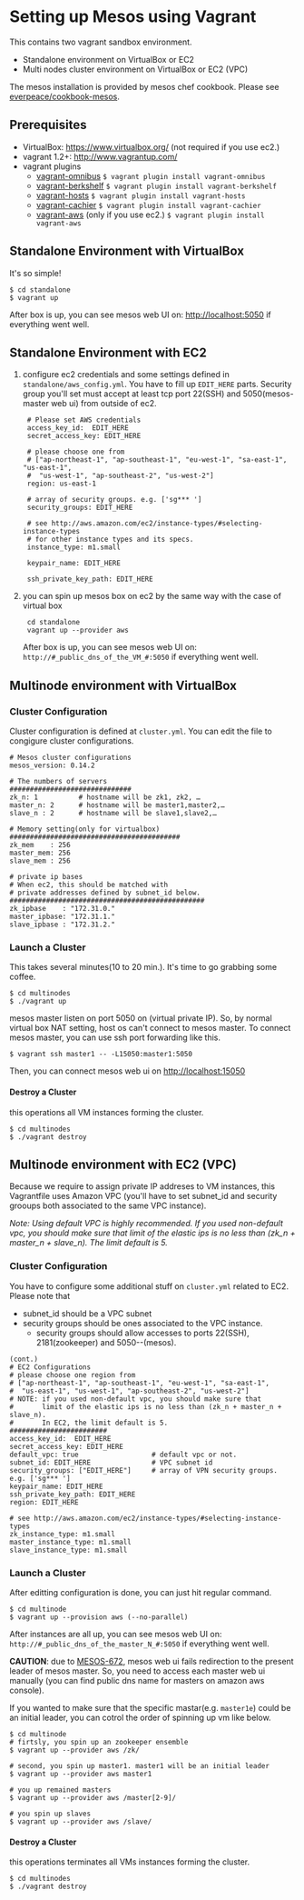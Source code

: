 Setting up Mesos using Vagrant
===

This contains two vagrant sandbox environment.

* Standalone environment on VirtualBox or EC2
* Multi nodes cluster environment on VirtualBox or EC2 (VPC)

The mesos installation is provided by mesos chef cookbook.  Please see [everpeace/cookbook-mesos](http://github.com/everpeace/cookbook-mesos).

Prerequisites
----
* VirtualBox: <https://www.virtualbox.org/> (not required if you use ec2.)
* vagrant 1.2+: <http://www.vagrantup.com/>
* vagrant plugins
    * [vagrant-omnibus](https://github.com/schisamo/vagrant-omnibus)
          `$ vagrant plugin install vagrant-omnibus`
    * [vagrant-berkshelf](https://github.com/RiotGames/vagrant-berkshelf)
          `$ vagrant plugin install vagrant-berkshelf`
    * [vagrant-hosts](https://github.com/adrienthebo/vagrant-hosts)
          `$ vagrant plugin install vagrant-hosts`
    * [vagrant-cachier](https://github.com/fgrehm/vagrant-cachier)
          `$ vagrant plugin install vagrant-cachier`
    * [vagrant-aws](https://github.com/mitchellh/vagrant-aws) (only if you use ec2.)
    	   `$ vagrant plugin install vagrant-aws`

Standalone Environment with VirtualBox
----
It's so simple! 

    $ cd standalone
    $ vagrant up

After box is up, you can see mesos web UI on: <http://localhost:5050> if everything went well. 

Standalone Environment with EC2
----
1. configure ec2 credentials and some settings defined in `standalone/aws_config.yml`. You have to fill up `EDIT_HERE` parts.  Security group you'll set must accept at least tcp port 22(SSH) and 5050(mesos-master web ui) from outside of ec2.
	
		# Please set AWS credentials
		access_key_id:  EDIT_HERE
		secret_access_key: EDIT_HERE
		
		# please choose one from 
		# ["ap-northeast-1", "ap-southeast-1", "eu-west-1", "sa-east-1", "us-east-1", 
		#  "us-west-1", "ap-southeast-2", "us-west-2"]
		region: us-east-1
		
		# array of security groups. e.g. ['sg*** ']
		security_groups: EDIT_HERE
		
		# see http://aws.amazon.com/ec2/instance-types/#selecting-instance-types
		# for other instance types and its specs.
		instance_type: m1.small
		
		keypair_name: EDIT_HERE
		
		ssh_private_key_path: EDIT_HERE

2. you can spin up mesos box on ec2 by the same way with the case of virtual box

        cd standalone
        vagrant up --provider aws
   
   After box is up, you can see mesos web UI on: `http://#_public_dns_of_the_VM_#:5050` if everything went well. 


Multinode environment with VirtualBox
----
### Cluster Configuration
Cluster configuration is defined at `cluster.yml`.  You can edit the file to congigure cluster configurations.

```
# Mesos cluster configurations
mesos_version: 0.14.2

# The numbers of servers
##############################
zk_n: 1          # hostname will be zk1, zk2, …      
master_n: 2      # hostname will be master1,master2,…
slave_n : 2      # hostname will be slave1,slave2,… 

# Memory setting(only for virtualbox)
##########################################
zk_mem    : 256
master_mem: 256
slave_mem : 256

# private ip bases
# When ec2, this should be matched with 
# private addresses defined by subnet_id below.
################################################
zk_ipbase    : "172.31.0."
master_ipbase: "172.31.1."
slave_ipbase : "172.31.2."
```

### Launch a Cluster
This takes several minutes(10 to 20 min.).  It's time to go grabbing some coffee.

```
$ cd multinodes
$ ./vagrant up
```

mesos master listen on port 5050 on (virtual private IP). So, by normal virtual box NAT setting, host os can't connect to mesos master. To connect mesos master, you can use ssh port forwarding like this.

```
$ vagrant ssh master1 -- -L15050:master1:5050
```
Then, you can connect mesos web ui on <http://localhost:15050>

#### Destroy a Cluster
this operations all VM instances forming the cluster.

```
$ cd multinodes
$ ./vagrant destroy
```

Multinode environment with EC2 (VPC)
----
Because we require to assign private IP addreses to VM instances, this Vagrantfile uses Amazon VPC (you'll have to set subnet_id and security grooups both associated to the same VPC instance).

_Note: Using default VPC is highly recommended.  If you used non-default vpc, you should make sure that limit of the elastic ips is no less than (zk_n + master_n + slave_n).  The limit default is 5._

### Cluster Configuration
You have to configure some additional stuff on `cluster.yml` related to EC2.  Please note that 

* subnet_id should be a VPC subnet
* security groups should be ones associated to the VPC instance.
	* security groups should allow accesses to ports 22(SSH), 2181(zookeeper) and 5050--(mesos).

```
(cont.)
# EC2 Configurations
# please choose one region from  
# ["ap-northeast-1", "ap-southeast-1", "eu-west-1", "sa-east-1",
#  "us-east-1", "us-west-1", "ap-southeast-2", "us-west-2"]
# NOTE: if you used non-default vpc, you should make sure that
#       limit of the elastic ips is no less than (zk_n + master_n + slave_n).
#       In EC2, the limit default is 5.
########################
access_key_id:  EDIT_HERE
secret_access_key: EDIT_HERE
default_vpc: true                  # default vpc or not.
subnet_id: EDIT_HERE               # VPC subnet id
security_groups: ["EDIT_HERE"]     # array of VPN security groups. e.g. ['sg*** ']
keypair_name: EDIT_HERE
ssh_private_key_path: EDIT_HERE
region: EDIT_HERE            

# see http://aws.amazon.com/ec2/instance-types/#selecting-instance-types
zk_instance_type: m1.small
master_instance_type: m1.small
slave_instance_type: m1.small
```

### Launch a Cluster
After editting configuration is done, you can just hit regular command.

```
$ cd multinode
$ vagrant up --provision aws (--no-parallel)
```

After instances are all up, you can see mesos web UI on: `http://#_public_dns_of_the_master_N_#:5050` if everything went well. 

__CAUTION__: due to [MESOS-672](https://issues.apache.org/jira/browse/MESOS-672), mesos web ui fails redirection to the present leader of mesos master.  So, you need to access each master web ui manually (you can find public dns name for masters on amazon aws console).

If you wanted to make sure that the specific mastar(e.g. `master1e`) could be an initial leader, you can cotrol the order of spinning up vm like below.

```
$ cd multinode
# firtsly, you spin up an zookeeper ensemble
$ vagrant up --provider aws /zk/

# second, you spin up master1. master1 will be an initial leader
$ vagrant up --provider aws master1

# you up remained masters
$ vagrant up --provider aws /master[2-9]/

# you spin up slaves
$ vagrant up --provider aws /slave/
```

#### Destroy a Cluster
this operations terminates all VMs instances forming the cluster.

```
$ cd multinodes
$ ./vagrant destroy
```
